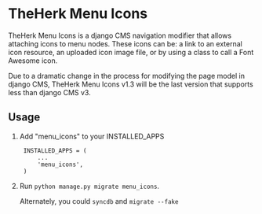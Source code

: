 TheHerk Menu Icons
==================

TheHerk Menu Icons is a django CMS navigation modifier that allows attaching icons to menu nodes. These icons can be: a link to an external icon resource, an uploaded icon image file, or by using a class to call a Font Awesome icon.

Due to a dramatic change in the process for modifying the page model in django CMS, TheHerk Menu Icons v1.3 will be the last version that supports less than django CMS v3.

Usage
-----

1. Add "menu_icons" to your INSTALLED_APPS

        INSTALLED_APPS = (
            ...
            'menu_icons',
        )

2. Run `python manage.py migrate menu_icons`.

   Alternately, you could `syncdb` and `migrate --fake`
